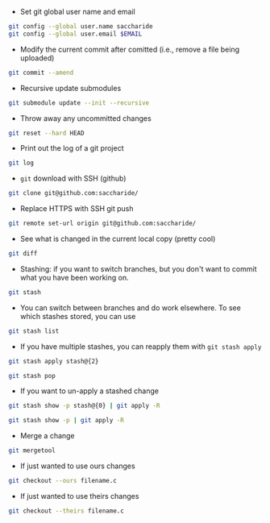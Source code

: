 * Set git global user name and email
```bash
git config --global user.name saccharide
git config --global user.email $EMAIL
```

* Modify the current commit after comitted (i.e., remove a file being uploaded)
```bash
git commit --amend
```

* Recursive update submodules
```bash
git submodule update --init --recursive
```

* Throw away any uncommitted changes
```bash
git reset --hard HEAD
```

* Print out the log of a git project
```bash
git log
```

* `git` download with SSH (github)
```bash
git clone git@github.com:saccharide/
```

* Replace HTTPS with SSH git push
```bash
git remote set-url origin git@github.com:saccharide/
```

* See what is changed in the current local copy (pretty cool)
```bash
git diff
```
* Stashing: if you want to switch branches, but you don't want to commit what you have been working on. 
```bash
git stash
```

* You can switch between branches and do work elsewhere. To see which stashes stored, you can use
```bash
git stash list
```

* If you have multiple stashes, you can reapply them with `git stash apply`
```bash
git stash apply stash@{2}
```
```bash
git stash pop
```

* If you want to un-apply a stashed change
```bash
git stash show -p stash@{0} | git apply -R
```
```bash
git stash show -p | git apply -R
```

* Merge a change
```bash
git mergetool

```
* If just wanted to use ours changes
```bash
git checkout --ours filename.c
```
* If just wanted to use theirs changes
```bash
git checkout --theirs filename.c
```
